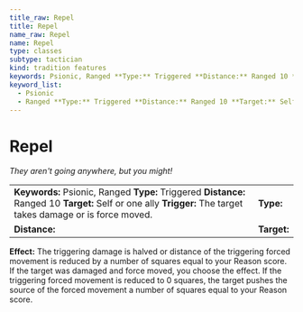 ```yaml
---
title_raw: Repel
title: Repel
name_raw: Repel
name: Repel
type: classes
subtype: tactician
kind: tradition features
keywords: Psionic, Ranged **Type:** Triggered **Distance:** Ranged 10 **Target:** Self or one ally **Trigger:** The target takes damage or is force moved.
keyword_list:
  - Psionic
  - Ranged **Type:** Triggered **Distance:** Ranged 10 **Target:** Self or one ally **Trigger:** The target takes damage or is force moved.
---
```


# Repel

*They aren't going anywhere, but you might!*

|                                                                                                                                                                |             |
| :------------------------------------------------------------------------------------------------------------------------------------------------------------- | :---------- |
| **Keywords:** Psionic, Ranged **Type:** Triggered **Distance:** Ranged 10 **Target:** Self or one ally **Trigger:** The target takes damage or is force moved. | **Type:**   |
| **Distance:**                                                                                                                                                  | **Target:** |

**Effect:** The triggering damage is halved or distance of the triggering forced movement is reduced by a number of squares equal to your Reason score. If the target was damaged and force moved, you choose the effect. If the triggering forced movement is reduced to 0 squares, the target pushes the source of the forced movement a number of squares equal to your Reason score.
